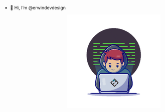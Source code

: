 - 👋 Hi, I’m @erwindevdesign


<p><img align='right' src='https://github.com/erwindevdesign/erwindevdesign/blob/86abce5d3543691570f895516e1fcdd70f7de03e/devuser-log.gif' 'width='300'height='300'/></p>

